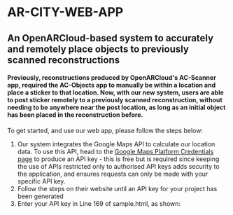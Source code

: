 # AR-CITY-WEB-APP 

## An OpenARCloud-based system to accurately and remotely place objects to previously scanned reconstructions ##

#### Previously, reconstructions produced by OpenARCloud's AC-Scanner app, required the AC-Objects app to manually be within a location and place a sticker to that location. Now, with our new system, users are able to post sticker remotely to a previously scanned reconstruction, without needing to be anywhere near the post location, as long as an initial object has been placed in the reconstruction before. ####

To get started, and use our web app, please follow the steps below:

1. Our system integrates the Google Maps API to calculate our location data. To use this API, head to the [Google Maps Platform Credentials page](https://console.cloud.google.com/project/_/google/maps-apis/credentials "Google Maps Platform Credentials page") to produce an API key - this is free but is required since keeping the use of APIs restricted only to authorised API keys adds security to the application, and ensures requests can only be made with your specific API key.
2. Follow the steps on their website until an API key for your project has been generated
3. Enter your API key in Line 169 of sample.html, as shown:
        <html>
          <body>  
            <!-- Async script executes immediately and must be after any DOM elements used in callback. -->
            <script
              src="https://maps.googleapis.com/maps/api/js?key=YOUR_API_KEY&callback=initMap&v=weekly"
              async
            ></script>
          </body>
        </html>

